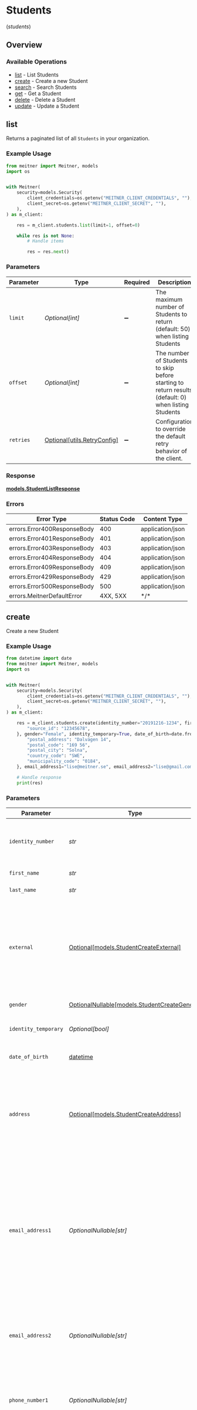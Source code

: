 # Students
(*students*)

## Overview

### Available Operations

* [list](#list) - List Students
* [create](#create) - Create a new Student
* [search](#search) - Search Students
* [get](#get) - Get a Student
* [delete](#delete) - Delete a Student
* [update](#update) - Update a Student

## list

Returns a paginated list of all `Students` in your organization.

### Example Usage

<!-- UsageSnippet language="python" operationID="StudentList" method="get" path="/student" -->
```python
from meitner import Meitner, models
import os


with Meitner(
    security=models.Security(
        client_credentials=os.getenv("MEITNER_CLIENT_CREDENTIALS", ""),
        client_secret=os.getenv("MEITNER_CLIENT_SECRET", ""),
    ),
) as m_client:

    res = m_client.students.list(limit=1, offset=0)

    while res is not None:
        # Handle items

        res = res.next()

```

### Parameters

| Parameter                                                                                           | Type                                                                                                | Required                                                                                            | Description                                                                                         | Example                                                                                             |
| --------------------------------------------------------------------------------------------------- | --------------------------------------------------------------------------------------------------- | --------------------------------------------------------------------------------------------------- | --------------------------------------------------------------------------------------------------- | --------------------------------------------------------------------------------------------------- |
| `limit`                                                                                             | *Optional[int]*                                                                                     | :heavy_minus_sign:                                                                                  | The maximum number of Students to return (default: 50) when listing Students                        | 1                                                                                                   |
| `offset`                                                                                            | *Optional[int]*                                                                                     | :heavy_minus_sign:                                                                                  | The number of Students to skip before starting to return results (default: 0) when listing Students | 0                                                                                                   |
| `retries`                                                                                           | [Optional[utils.RetryConfig]](../../models/utils/retryconfig.md)                                    | :heavy_minus_sign:                                                                                  | Configuration to override the default retry behavior of the client.                                 |                                                                                                     |

### Response

**[models.StudentListResponse](../../models/studentlistresponse.md)**

### Errors

| Error Type                  | Status Code                 | Content Type                |
| --------------------------- | --------------------------- | --------------------------- |
| errors.Error400ResponseBody | 400                         | application/json            |
| errors.Error401ResponseBody | 401                         | application/json            |
| errors.Error403ResponseBody | 403                         | application/json            |
| errors.Error404ResponseBody | 404                         | application/json            |
| errors.Error409ResponseBody | 409                         | application/json            |
| errors.Error429ResponseBody | 429                         | application/json            |
| errors.Error500ResponseBody | 500                         | application/json            |
| errors.MeitnerDefaultError  | 4XX, 5XX                    | \*/\*                       |

## create

Create a new Student

### Example Usage

<!-- UsageSnippet language="python" operationID="StudentCreate" method="post" path="/student" -->
```python
from datetime import date
from meitner import Meitner, models
import os


with Meitner(
    security=models.Security(
        client_credentials=os.getenv("MEITNER_CLIENT_CREDENTIALS", ""),
        client_secret=os.getenv("MEITNER_CLIENT_SECRET", ""),
    ),
) as m_client:

    res = m_client.students.create(identity_number="20191216-1234", first_name="Lise", last_name="Meitner", external={
        "source_id": "12345678",
    }, gender="Female", identity_temporary=True, date_of_birth=date.fromisoformat("2019-12-16"), address={
        "postal_address": "Dalvägen 14",
        "postal_code": "169 56",
        "postal_city": "Solna",
        "country_code": "SWE",
        "municipality_code": "0184",
    }, email_address1="lise@meitner.se", email_address2="lise@gmail.com", phone_number1="+46701234567", phone_number2="example")

    # Handle response
    print(res)

```

### Parameters

| Parameter                                                                                                                                                                                                                                             | Type                                                                                                                                                                                                                                                  | Required                                                                                                                                                                                                                                              | Description                                                                                                                                                                                                                                           | Example                                                                                                                                                                                                                                               |
| ----------------------------------------------------------------------------------------------------------------------------------------------------------------------------------------------------------------------------------------------------- | ----------------------------------------------------------------------------------------------------------------------------------------------------------------------------------------------------------------------------------------------------- | ----------------------------------------------------------------------------------------------------------------------------------------------------------------------------------------------------------------------------------------------------- | ----------------------------------------------------------------------------------------------------------------------------------------------------------------------------------------------------------------------------------------------------- | ----------------------------------------------------------------------------------------------------------------------------------------------------------------------------------------------------------------------------------------------------- |
| `identity_number`                                                                                                                                                                                                                                     | *str*                                                                                                                                                                                                                                                 | :heavy_check_mark:                                                                                                                                                                                                                                    | The identity number of the student, must be unique within the organization.                                                                                                                                                                           | 20191216-1234                                                                                                                                                                                                                                         |
| `first_name`                                                                                                                                                                                                                                          | *str*                                                                                                                                                                                                                                                 | :heavy_check_mark:                                                                                                                                                                                                                                    | The first name of the student                                                                                                                                                                                                                         | Lise                                                                                                                                                                                                                                                  |
| `last_name`                                                                                                                                                                                                                                           | *str*                                                                                                                                                                                                                                                 | :heavy_check_mark:                                                                                                                                                                                                                                    | The last name of the student                                                                                                                                                                                                                          | Meitner                                                                                                                                                                                                                                               |
| `external`                                                                                                                                                                                                                                            | [Optional[models.StudentCreateExternal]](../../models/studentcreateexternal.md)                                                                                                                                                                       | :heavy_minus_sign:                                                                                                                                                                                                                                    | ExternalRequest is the External-object used on Update and Create operations, since it should only be allowed to set SourceID for the student, the Source-field is not included.                                                                       | {<br/>"sourceID": "12345678"<br/>}                                                                                                                                                                                                                    |
| `gender`                                                                                                                                                                                                                                              | [OptionalNullable[models.StudentCreateGender]](../../models/studentcreategender.md)                                                                                                                                                                   | :heavy_minus_sign:                                                                                                                                                                                                                                    | The gender of the student                                                                                                                                                                                                                             | Female                                                                                                                                                                                                                                                |
| `identity_temporary`                                                                                                                                                                                                                                  | *Optional[bool]*                                                                                                                                                                                                                                      | :heavy_minus_sign:                                                                                                                                                                                                                                    | If the identity number is temporary for the student                                                                                                                                                                                                   | true                                                                                                                                                                                                                                                  |
| `date_of_birth`                                                                                                                                                                                                                                       | [datetime](https://docs.python.org/3/library/datetime.html#datetime-objects)                                                                                                                                                                          | :heavy_minus_sign:                                                                                                                                                                                                                                    | The date of birth of the student                                                                                                                                                                                                                      | 2019-12-16                                                                                                                                                                                                                                            |
| `address`                                                                                                                                                                                                                                             | [Optional[models.StudentCreateAddress]](../../models/studentcreateaddress.md)                                                                                                                                                                         | :heavy_minus_sign:                                                                                                                                                                                                                                    | The address of the student                                                                                                                                                                                                                            | {<br/>"postalAddress": "Dalvägen 14",<br/>"postalCode": "169 56",<br/>"postalCity": "Solna",<br/>"countryCode": "SWE",<br/>"municipalityCode": "0184"<br/>}                                                                                           |
| `email_address1`                                                                                                                                                                                                                                      | *OptionalNullable[str]*                                                                                                                                                                                                                               | :heavy_minus_sign:                                                                                                                                                                                                                                    | The primary email address of the student, will be used for communication with the student from the system and must be unique within the organization.<br/>Can be used to login to the system if password-authentication is enabled for the organization.<br/> | lise@meitner.se                                                                                                                                                                                                                                       |
| `email_address2`                                                                                                                                                                                                                                      | *OptionalNullable[str]*                                                                                                                                                                                                                               | :heavy_minus_sign:                                                                                                                                                                                                                                    | The secondary email address of the student, will not be used within the system, but will be displayed for contact information.                                                                                                                        | lise@gmail.com                                                                                                                                                                                                                                        |
| `phone_number1`                                                                                                                                                                                                                                       | *OptionalNullable[str]*                                                                                                                                                                                                                               | :heavy_minus_sign:                                                                                                                                                                                                                                    | The primary phone number of the student, will be used for communication with the student from the system.                                                                                                                                             | +46701234567                                                                                                                                                                                                                                          |
| `phone_number2`                                                                                                                                                                                                                                       | *OptionalNullable[str]*                                                                                                                                                                                                                               | :heavy_minus_sign:                                                                                                                                                                                                                                    | The secondary phone number of the student, will not be used within the system, but will be displayed for contact information.                                                                                                                         | example                                                                                                                                                                                                                                               |
| `retries`                                                                                                                                                                                                                                             | [Optional[utils.RetryConfig]](../../models/utils/retryconfig.md)                                                                                                                                                                                      | :heavy_minus_sign:                                                                                                                                                                                                                                    | Configuration to override the default retry behavior of the client.                                                                                                                                                                                   |                                                                                                                                                                                                                                                       |

### Response

**[models.Student](../../models/student.md)**

### Errors

| Error Type                               | Status Code                              | Content Type                             |
| ---------------------------------------- | ---------------------------------------- | ---------------------------------------- |
| errors.Error400ResponseBody              | 400                                      | application/json                         |
| errors.Error401ResponseBody              | 401                                      | application/json                         |
| errors.Error403ResponseBody              | 403                                      | application/json                         |
| errors.Error404ResponseBody              | 404                                      | application/json                         |
| errors.Error409ResponseBody              | 409                                      | application/json                         |
| errors.StudentCreate422ResponseBodyError | 422                                      | application/json                         |
| errors.Error429ResponseBody              | 429                                      | application/json                         |
| errors.Error500ResponseBody              | 500                                      | application/json                         |
| errors.MeitnerDefaultError               | 4XX, 5XX                                 | \*/\*                                    |

## search

Search for `Students` with filtering capabilities.

### Example Usage

<!-- UsageSnippet language="python" operationID="StudentSearch" method="post" path="/student/_search" -->
```python
from datetime import date
from meitner import Meitner, models
from meitner.utils import parse_datetime
import os


with Meitner(
    security=models.Security(
        client_credentials=os.getenv("MEITNER_CLIENT_CREDENTIALS", ""),
        client_secret=os.getenv("MEITNER_CLIENT_SECRET", ""),
    ),
) as m_client:

    res = m_client.students.search(filter_={
        "equals": {
            "id": "123e4567-e89b-12d3-a456-426614174000",
            "meta": {
                "created_at": parse_datetime("2024-01-15T10:30:00Z"),
                "created_by": "123e4567-e89b-12d3-a456-426614174000",
                "updated_at": parse_datetime("2024-01-15T10:30:00Z"),
                "updated_by": "123e4567-e89b-12d3-a456-426614174000",
            },
            "external": {
                "source_id": "example",
                "source": "example",
            },
            "identity_number": "example",
            "identity_temporary": True,
            "first_name": "example",
            "last_name": "example",
            "date_of_birth": date.fromisoformat("2024-01-15"),
            "address": {
                "postal_address": "example",
                "postal_code": "example",
                "postal_city": "example",
                "country_code": "example",
                "municipality_code": "example",
            },
            "email_address1": "example",
            "email_address2": "example",
            "phone_number1": "example",
            "phone_number2": "example",
        },
        "not_equals": {
            "id": "123e4567-e89b-12d3-a456-426614174000",
            "meta": {
                "created_at": parse_datetime("2024-01-15T10:30:00Z"),
                "created_by": "123e4567-e89b-12d3-a456-426614174000",
                "updated_at": parse_datetime("2024-01-15T10:30:00Z"),
                "updated_by": "123e4567-e89b-12d3-a456-426614174000",
            },
            "external": {
                "source_id": "example",
                "source": "example",
            },
            "identity_number": "example",
            "identity_temporary": True,
            "first_name": "example",
            "last_name": "example",
            "date_of_birth": date.fromisoformat("2024-01-15"),
            "address": {
                "postal_address": "example",
                "postal_code": "example",
                "postal_city": "example",
                "country_code": "example",
                "municipality_code": "example",
            },
            "email_address1": "example",
            "email_address2": "example",
            "phone_number1": "example",
            "phone_number2": "example",
        },
        "greater_than": {
            "meta": {
                "created_at": parse_datetime("2024-01-15T10:30:00Z"),
                "updated_at": parse_datetime("2024-01-15T10:30:00Z"),
            },
            "date_of_birth": date.fromisoformat("2024-01-15"),
        },
        "smaller_than": {
            "meta": {
                "created_at": parse_datetime("2024-01-15T10:30:00Z"),
                "updated_at": parse_datetime("2024-01-15T10:30:00Z"),
            },
            "date_of_birth": date.fromisoformat("2024-01-15"),
        },
        "greater_or_equal": {
            "meta": {
                "created_at": parse_datetime("2024-01-15T10:30:00Z"),
                "updated_at": parse_datetime("2024-01-15T10:30:00Z"),
            },
            "date_of_birth": date.fromisoformat("2024-01-15"),
        },
        "smaller_or_equal": {
            "meta": {
                "created_at": parse_datetime("2024-01-15T10:30:00Z"),
                "updated_at": parse_datetime("2024-01-15T10:30:00Z"),
            },
            "date_of_birth": date.fromisoformat("2024-01-15"),
        },
        "contains": {
            "id": [
                "123e4567-e89b-12d3-a456-426614174000",
            ],
            "meta": {
                "created_by": [
                    "123e4567-e89b-12d3-a456-426614174000",
                ],
                "updated_by": [
                    "123e4567-e89b-12d3-a456-426614174000",
                ],
            },
            "external": {
                "source_id": [
                    "example",
                ],
                "source": [
                    "example",
                ],
            },
            "identity_number": [
                "example",
            ],
            "identity_temporary": [
                True,
            ],
            "first_name": [
                "example",
            ],
            "last_name": [
                "example",
            ],
            "date_of_birth": [
                date.fromisoformat("2024-01-15"),
            ],
            "address": {
                "postal_address": [
                    "example",
                ],
                "postal_code": [
                    "example",
                ],
                "postal_city": [
                    "example",
                ],
                "country_code": [
                    "example",
                ],
                "municipality_code": [
                    "example",
                ],
            },
            "email_address1": [
                "example",
            ],
            "email_address2": [
                "example",
            ],
            "phone_number1": [
                "example",
            ],
            "phone_number2": [
                "example",
            ],
        },
        "not_contains": {
            "id": [
                "123e4567-e89b-12d3-a456-426614174000",
            ],
            "meta": {
                "created_by": [
                    "123e4567-e89b-12d3-a456-426614174000",
                ],
                "updated_by": [
                    "123e4567-e89b-12d3-a456-426614174000",
                ],
            },
            "external": {
                "source_id": [
                    "example",
                ],
                "source": [
                    "example",
                ],
            },
            "identity_number": [
                "example",
            ],
            "identity_temporary": [
                True,
            ],
            "first_name": [
                "example",
            ],
            "last_name": [
                "example",
            ],
            "date_of_birth": [
                date.fromisoformat("2024-01-15"),
            ],
            "address": {
                "postal_address": [
                    "example",
                ],
                "postal_code": [
                    "example",
                ],
                "postal_city": [
                    "example",
                ],
                "country_code": [
                    "example",
                ],
                "municipality_code": [
                    "example",
                ],
            },
            "email_address1": [
                "example",
            ],
            "email_address2": [
                "example",
            ],
            "phone_number1": [
                "example",
            ],
            "phone_number2": [
                "example",
            ],
        },
        "like": {
            "external": {
                "source_id": "example",
                "source": "example",
            },
            "identity_number": "example",
            "first_name": "example",
            "last_name": "example",
            "address": {
                "postal_address": "example",
                "postal_code": "example",
                "postal_city": "example",
                "country_code": "example",
                "municipality_code": "example",
            },
            "email_address1": "example",
            "email_address2": "example",
            "phone_number1": "example",
            "phone_number2": "example",
        },
        "not_like": {
            "external": {
                "source_id": "example",
                "source": "example",
            },
            "identity_number": "example",
            "first_name": "example",
            "last_name": "example",
            "address": {
                "postal_address": "example",
                "postal_code": "example",
                "postal_city": "example",
                "country_code": "example",
                "municipality_code": "example",
            },
            "email_address1": "example",
            "email_address2": "example",
            "phone_number1": "example",
            "phone_number2": "example",
        },
        "null": {
            "meta": {
                "created_by": True,
                "updated_at": True,
                "updated_by": True,
            },
            "external": {
                "source_id": True,
                "source": True,
            },
            "gender": True,
            "date_of_birth": True,
            "address": {
                "postal_address": True,
                "postal_code": True,
                "postal_city": True,
                "country_code": True,
                "municipality_code": True,
            },
            "email_address1": True,
            "email_address2": True,
            "phone_number1": True,
            "phone_number2": True,
        },
        "not_null": {
            "meta": {
                "created_by": True,
                "updated_at": True,
                "updated_by": True,
            },
            "external": {
                "source_id": True,
                "source": True,
            },
            "gender": True,
            "date_of_birth": True,
            "address": {
                "postal_address": True,
                "postal_code": True,
                "postal_city": True,
                "country_code": True,
                "municipality_code": True,
            },
            "email_address1": True,
            "email_address2": True,
            "phone_number1": True,
            "phone_number2": True,
        },
        "or_condition": True,
    }, limit=1, offset=0)

    while res is not None:
        # Handle items

        res = res.next()

```

### Parameters

| Parameter                                                                                                                                                                                                                                                                                                                                                                                                                                                                                                                                                                                                                                                                                                                                                                                                                                                                                                                                                                                                                                                                                                                                                                                                                                                                                                                                                                                                                                                                                                                                                                                                                                                                                                                                                                                                                                                                                                                                                                                                                                                                                                                                                                                                                                                                                                                                                                                                                                                                                                                                                                                                                                                                                                                                                                                                                                                                                                                                                                                                                                                                                                                                                                                                                                                                                                                                                                                                                                                                                                                                                                                                                                                                                                                                                                                                                                                                                                                                                                                                                                                                                                                                                                                                                                                                                                                                                                                                                                                                                                                                                                                                                                                                                                                                                                                                                                                                                                                                                                                                                                                                                                                                                                               | Type                                                                                                                                                                                                                                                                                                                                                                                                                                                                                                                                                                                                                                                                                                                                                                                                                                                                                                                                                                                                                                                                                                                                                                                                                                                                                                                                                                                                                                                                                                                                                                                                                                                                                                                                                                                                                                                                                                                                                                                                                                                                                                                                                                                                                                                                                                                                                                                                                                                                                                                                                                                                                                                                                                                                                                                                                                                                                                                                                                                                                                                                                                                                                                                                                                                                                                                                                                                                                                                                                                                                                                                                                                                                                                                                                                                                                                                                                                                                                                                                                                                                                                                                                                                                                                                                                                                                                                                                                                                                                                                                                                                                                                                                                                                                                                                                                                                                                                                                                                                                                                                                                                                                                                                    | Required                                                                                                                                                                                                                                                                                                                                                                                                                                                                                                                                                                                                                                                                                                                                                                                                                                                                                                                                                                                                                                                                                                                                                                                                                                                                                                                                                                                                                                                                                                                                                                                                                                                                                                                                                                                                                                                                                                                                                                                                                                                                                                                                                                                                                                                                                                                                                                                                                                                                                                                                                                                                                                                                                                                                                                                                                                                                                                                                                                                                                                                                                                                                                                                                                                                                                                                                                                                                                                                                                                                                                                                                                                                                                                                                                                                                                                                                                                                                                                                                                                                                                                                                                                                                                                                                                                                                                                                                                                                                                                                                                                                                                                                                                                                                                                                                                                                                                                                                                                                                                                                                                                                                                                                | Description                                                                                                                                                                                                                                                                                                                                                                                                                                                                                                                                                                                                                                                                                                                                                                                                                                                                                                                                                                                                                                                                                                                                                                                                                                                                                                                                                                                                                                                                                                                                                                                                                                                                                                                                                                                                                                                                                                                                                                                                                                                                                                                                                                                                                                                                                                                                                                                                                                                                                                                                                                                                                                                                                                                                                                                                                                                                                                                                                                                                                                                                                                                                                                                                                                                                                                                                                                                                                                                                                                                                                                                                                                                                                                                                                                                                                                                                                                                                                                                                                                                                                                                                                                                                                                                                                                                                                                                                                                                                                                                                                                                                                                                                                                                                                                                                                                                                                                                                                                                                                                                                                                                                                                             | Example                                                                                                                                                                                                                                                                                                                                                                                                                                                                                                                                                                                                                                                                                                                                                                                                                                                                                                                                                                                                                                                                                                                                                                                                                                                                                                                                                                                                                                                                                                                                                                                                                                                                                                                                                                                                                                                                                                                                                                                                                                                                                                                                                                                                                                                                                                                                                                                                                                                                                                                                                                                                                                                                                                                                                                                                                                                                                                                                                                                                                                                                                                                                                                                                                                                                                                                                                                                                                                                                                                                                                                                                                                                                                                                                                                                                                                                                                                                                                                                                                                                                                                                                                                                                                                                                                                                                                                                                                                                                                                                                                                                                                                                                                                                                                                                                                                                                                                                                                                                                                                                                                                                                                                                 |
| --------------------------------------------------------------------------------------------------------------------------------------------------------------------------------------------------------------------------------------------------------------------------------------------------------------------------------------------------------------------------------------------------------------------------------------------------------------------------------------------------------------------------------------------------------------------------------------------------------------------------------------------------------------------------------------------------------------------------------------------------------------------------------------------------------------------------------------------------------------------------------------------------------------------------------------------------------------------------------------------------------------------------------------------------------------------------------------------------------------------------------------------------------------------------------------------------------------------------------------------------------------------------------------------------------------------------------------------------------------------------------------------------------------------------------------------------------------------------------------------------------------------------------------------------------------------------------------------------------------------------------------------------------------------------------------------------------------------------------------------------------------------------------------------------------------------------------------------------------------------------------------------------------------------------------------------------------------------------------------------------------------------------------------------------------------------------------------------------------------------------------------------------------------------------------------------------------------------------------------------------------------------------------------------------------------------------------------------------------------------------------------------------------------------------------------------------------------------------------------------------------------------------------------------------------------------------------------------------------------------------------------------------------------------------------------------------------------------------------------------------------------------------------------------------------------------------------------------------------------------------------------------------------------------------------------------------------------------------------------------------------------------------------------------------------------------------------------------------------------------------------------------------------------------------------------------------------------------------------------------------------------------------------------------------------------------------------------------------------------------------------------------------------------------------------------------------------------------------------------------------------------------------------------------------------------------------------------------------------------------------------------------------------------------------------------------------------------------------------------------------------------------------------------------------------------------------------------------------------------------------------------------------------------------------------------------------------------------------------------------------------------------------------------------------------------------------------------------------------------------------------------------------------------------------------------------------------------------------------------------------------------------------------------------------------------------------------------------------------------------------------------------------------------------------------------------------------------------------------------------------------------------------------------------------------------------------------------------------------------------------------------------------------------------------------------------------------------------------------------------------------------------------------------------------------------------------------------------------------------------------------------------------------------------------------------------------------------------------------------------------------------------------------------------------------------------------------------------------------------------------------------------------------------------------------------- | --------------------------------------------------------------------------------------------------------------------------------------------------------------------------------------------------------------------------------------------------------------------------------------------------------------------------------------------------------------------------------------------------------------------------------------------------------------------------------------------------------------------------------------------------------------------------------------------------------------------------------------------------------------------------------------------------------------------------------------------------------------------------------------------------------------------------------------------------------------------------------------------------------------------------------------------------------------------------------------------------------------------------------------------------------------------------------------------------------------------------------------------------------------------------------------------------------------------------------------------------------------------------------------------------------------------------------------------------------------------------------------------------------------------------------------------------------------------------------------------------------------------------------------------------------------------------------------------------------------------------------------------------------------------------------------------------------------------------------------------------------------------------------------------------------------------------------------------------------------------------------------------------------------------------------------------------------------------------------------------------------------------------------------------------------------------------------------------------------------------------------------------------------------------------------------------------------------------------------------------------------------------------------------------------------------------------------------------------------------------------------------------------------------------------------------------------------------------------------------------------------------------------------------------------------------------------------------------------------------------------------------------------------------------------------------------------------------------------------------------------------------------------------------------------------------------------------------------------------------------------------------------------------------------------------------------------------------------------------------------------------------------------------------------------------------------------------------------------------------------------------------------------------------------------------------------------------------------------------------------------------------------------------------------------------------------------------------------------------------------------------------------------------------------------------------------------------------------------------------------------------------------------------------------------------------------------------------------------------------------------------------------------------------------------------------------------------------------------------------------------------------------------------------------------------------------------------------------------------------------------------------------------------------------------------------------------------------------------------------------------------------------------------------------------------------------------------------------------------------------------------------------------------------------------------------------------------------------------------------------------------------------------------------------------------------------------------------------------------------------------------------------------------------------------------------------------------------------------------------------------------------------------------------------------------------------------------------------------------------------------------------------------------------------------------------------------------------------------------------------------------------------------------------------------------------------------------------------------------------------------------------------------------------------------------------------------------------------------------------------------------------------------------------------------------------------------------------------------------------------------------------------------------------------------------------- | --------------------------------------------------------------------------------------------------------------------------------------------------------------------------------------------------------------------------------------------------------------------------------------------------------------------------------------------------------------------------------------------------------------------------------------------------------------------------------------------------------------------------------------------------------------------------------------------------------------------------------------------------------------------------------------------------------------------------------------------------------------------------------------------------------------------------------------------------------------------------------------------------------------------------------------------------------------------------------------------------------------------------------------------------------------------------------------------------------------------------------------------------------------------------------------------------------------------------------------------------------------------------------------------------------------------------------------------------------------------------------------------------------------------------------------------------------------------------------------------------------------------------------------------------------------------------------------------------------------------------------------------------------------------------------------------------------------------------------------------------------------------------------------------------------------------------------------------------------------------------------------------------------------------------------------------------------------------------------------------------------------------------------------------------------------------------------------------------------------------------------------------------------------------------------------------------------------------------------------------------------------------------------------------------------------------------------------------------------------------------------------------------------------------------------------------------------------------------------------------------------------------------------------------------------------------------------------------------------------------------------------------------------------------------------------------------------------------------------------------------------------------------------------------------------------------------------------------------------------------------------------------------------------------------------------------------------------------------------------------------------------------------------------------------------------------------------------------------------------------------------------------------------------------------------------------------------------------------------------------------------------------------------------------------------------------------------------------------------------------------------------------------------------------------------------------------------------------------------------------------------------------------------------------------------------------------------------------------------------------------------------------------------------------------------------------------------------------------------------------------------------------------------------------------------------------------------------------------------------------------------------------------------------------------------------------------------------------------------------------------------------------------------------------------------------------------------------------------------------------------------------------------------------------------------------------------------------------------------------------------------------------------------------------------------------------------------------------------------------------------------------------------------------------------------------------------------------------------------------------------------------------------------------------------------------------------------------------------------------------------------------------------------------------------------------------------------------------------------------------------------------------------------------------------------------------------------------------------------------------------------------------------------------------------------------------------------------------------------------------------------------------------------------------------------------------------------------------------------------------------------------------------------------------------------------- | --------------------------------------------------------------------------------------------------------------------------------------------------------------------------------------------------------------------------------------------------------------------------------------------------------------------------------------------------------------------------------------------------------------------------------------------------------------------------------------------------------------------------------------------------------------------------------------------------------------------------------------------------------------------------------------------------------------------------------------------------------------------------------------------------------------------------------------------------------------------------------------------------------------------------------------------------------------------------------------------------------------------------------------------------------------------------------------------------------------------------------------------------------------------------------------------------------------------------------------------------------------------------------------------------------------------------------------------------------------------------------------------------------------------------------------------------------------------------------------------------------------------------------------------------------------------------------------------------------------------------------------------------------------------------------------------------------------------------------------------------------------------------------------------------------------------------------------------------------------------------------------------------------------------------------------------------------------------------------------------------------------------------------------------------------------------------------------------------------------------------------------------------------------------------------------------------------------------------------------------------------------------------------------------------------------------------------------------------------------------------------------------------------------------------------------------------------------------------------------------------------------------------------------------------------------------------------------------------------------------------------------------------------------------------------------------------------------------------------------------------------------------------------------------------------------------------------------------------------------------------------------------------------------------------------------------------------------------------------------------------------------------------------------------------------------------------------------------------------------------------------------------------------------------------------------------------------------------------------------------------------------------------------------------------------------------------------------------------------------------------------------------------------------------------------------------------------------------------------------------------------------------------------------------------------------------------------------------------------------------------------------------------------------------------------------------------------------------------------------------------------------------------------------------------------------------------------------------------------------------------------------------------------------------------------------------------------------------------------------------------------------------------------------------------------------------------------------------------------------------------------------------------------------------------------------------------------------------------------------------------------------------------------------------------------------------------------------------------------------------------------------------------------------------------------------------------------------------------------------------------------------------------------------------------------------------------------------------------------------------------------------------------------------------------------------------------------------------------------------------------------------------------------------------------------------------------------------------------------------------------------------------------------------------------------------------------------------------------------------------------------------------------------------------------------------------------------------------------------------------------------------------------------------------------------------- | --------------------------------------------------------------------------------------------------------------------------------------------------------------------------------------------------------------------------------------------------------------------------------------------------------------------------------------------------------------------------------------------------------------------------------------------------------------------------------------------------------------------------------------------------------------------------------------------------------------------------------------------------------------------------------------------------------------------------------------------------------------------------------------------------------------------------------------------------------------------------------------------------------------------------------------------------------------------------------------------------------------------------------------------------------------------------------------------------------------------------------------------------------------------------------------------------------------------------------------------------------------------------------------------------------------------------------------------------------------------------------------------------------------------------------------------------------------------------------------------------------------------------------------------------------------------------------------------------------------------------------------------------------------------------------------------------------------------------------------------------------------------------------------------------------------------------------------------------------------------------------------------------------------------------------------------------------------------------------------------------------------------------------------------------------------------------------------------------------------------------------------------------------------------------------------------------------------------------------------------------------------------------------------------------------------------------------------------------------------------------------------------------------------------------------------------------------------------------------------------------------------------------------------------------------------------------------------------------------------------------------------------------------------------------------------------------------------------------------------------------------------------------------------------------------------------------------------------------------------------------------------------------------------------------------------------------------------------------------------------------------------------------------------------------------------------------------------------------------------------------------------------------------------------------------------------------------------------------------------------------------------------------------------------------------------------------------------------------------------------------------------------------------------------------------------------------------------------------------------------------------------------------------------------------------------------------------------------------------------------------------------------------------------------------------------------------------------------------------------------------------------------------------------------------------------------------------------------------------------------------------------------------------------------------------------------------------------------------------------------------------------------------------------------------------------------------------------------------------------------------------------------------------------------------------------------------------------------------------------------------------------------------------------------------------------------------------------------------------------------------------------------------------------------------------------------------------------------------------------------------------------------------------------------------------------------------------------------------------------------------------------------------------------------------------------------------------------------------------------------------------------------------------------------------------------------------------------------------------------------------------------------------------------------------------------------------------------------------------------------------------------------------------------------------------------------------------------------------------------------------------------------------------------------------------------- |
| `filter_`                                                                                                                                                                                                                                                                                                                                                                                                                                                                                                                                                                                                                                                                                                                                                                                                                                                                                                                                                                                                                                                                                                                                                                                                                                                                                                                                                                                                                                                                                                                                                                                                                                                                                                                                                                                                                                                                                                                                                                                                                                                                                                                                                                                                                                                                                                                                                                                                                                                                                                                                                                                                                                                                                                                                                                                                                                                                                                                                                                                                                                                                                                                                                                                                                                                                                                                                                                                                                                                                                                                                                                                                                                                                                                                                                                                                                                                                                                                                                                                                                                                                                                                                                                                                                                                                                                                                                                                                                                                                                                                                                                                                                                                                                                                                                                                                                                                                                                                                                                                                                                                                                                                                                                               | [models.StudentSearchFilter](../../models/studentsearchfilter.md)                                                                                                                                                                                                                                                                                                                                                                                                                                                                                                                                                                                                                                                                                                                                                                                                                                                                                                                                                                                                                                                                                                                                                                                                                                                                                                                                                                                                                                                                                                                                                                                                                                                                                                                                                                                                                                                                                                                                                                                                                                                                                                                                                                                                                                                                                                                                                                                                                                                                                                                                                                                                                                                                                                                                                                                                                                                                                                                                                                                                                                                                                                                                                                                                                                                                                                                                                                                                                                                                                                                                                                                                                                                                                                                                                                                                                                                                                                                                                                                                                                                                                                                                                                                                                                                                                                                                                                                                                                                                                                                                                                                                                                                                                                                                                                                                                                                                                                                                                                                                                                                                                                                       | :heavy_check_mark:                                                                                                                                                                                                                                                                                                                                                                                                                                                                                                                                                                                                                                                                                                                                                                                                                                                                                                                                                                                                                                                                                                                                                                                                                                                                                                                                                                                                                                                                                                                                                                                                                                                                                                                                                                                                                                                                                                                                                                                                                                                                                                                                                                                                                                                                                                                                                                                                                                                                                                                                                                                                                                                                                                                                                                                                                                                                                                                                                                                                                                                                                                                                                                                                                                                                                                                                                                                                                                                                                                                                                                                                                                                                                                                                                                                                                                                                                                                                                                                                                                                                                                                                                                                                                                                                                                                                                                                                                                                                                                                                                                                                                                                                                                                                                                                                                                                                                                                                                                                                                                                                                                                                                                      | Filter criteria to search for specific records                                                                                                                                                                                                                                                                                                                                                                                                                                                                                                                                                                                                                                                                                                                                                                                                                                                                                                                                                                                                                                                                                                                                                                                                                                                                                                                                                                                                                                                                                                                                                                                                                                                                                                                                                                                                                                                                                                                                                                                                                                                                                                                                                                                                                                                                                                                                                                                                                                                                                                                                                                                                                                                                                                                                                                                                                                                                                                                                                                                                                                                                                                                                                                                                                                                                                                                                                                                                                                                                                                                                                                                                                                                                                                                                                                                                                                                                                                                                                                                                                                                                                                                                                                                                                                                                                                                                                                                                                                                                                                                                                                                                                                                                                                                                                                                                                                                                                                                                                                                                                                                                                                                                          | {<br/>"equals": {<br/>"id": "123e4567-e89b-12d3-a456-426614174000",<br/>"meta": {<br/>"createdAt": "2024-01-15T10:30:00Z",<br/>"createdBy": "123e4567-e89b-12d3-a456-426614174000",<br/>"updatedAt": "2024-01-15T10:30:00Z",<br/>"updatedBy": "123e4567-e89b-12d3-a456-426614174000"<br/>},<br/>"external": {<br/>"sourceID": "example",<br/>"source": "example"<br/>},<br/>"identityNumber": "example",<br/>"identityTemporary": true,<br/>"firstName": "example",<br/>"lastName": "example",<br/>"dateOfBirth": "2024-01-15",<br/>"address": {<br/>"postalAddress": "example",<br/>"postalCode": "example",<br/>"postalCity": "example",<br/>"countryCode": "example",<br/>"municipalityCode": "example"<br/>},<br/>"emailAddress1": "example",<br/>"emailAddress2": "example",<br/>"phoneNumber1": "example",<br/>"phoneNumber2": "example"<br/>},<br/>"notEquals": {<br/>"id": "123e4567-e89b-12d3-a456-426614174000",<br/>"meta": {<br/>"createdAt": "2024-01-15T10:30:00Z",<br/>"createdBy": "123e4567-e89b-12d3-a456-426614174000",<br/>"updatedAt": "2024-01-15T10:30:00Z",<br/>"updatedBy": "123e4567-e89b-12d3-a456-426614174000"<br/>},<br/>"external": {<br/>"sourceID": "example",<br/>"source": "example"<br/>},<br/>"identityNumber": "example",<br/>"identityTemporary": true,<br/>"firstName": "example",<br/>"lastName": "example",<br/>"dateOfBirth": "2024-01-15",<br/>"address": {<br/>"postalAddress": "example",<br/>"postalCode": "example",<br/>"postalCity": "example",<br/>"countryCode": "example",<br/>"municipalityCode": "example"<br/>},<br/>"emailAddress1": "example",<br/>"emailAddress2": "example",<br/>"phoneNumber1": "example",<br/>"phoneNumber2": "example"<br/>},<br/>"greaterThan": {<br/>"meta": {<br/>"createdAt": "2024-01-15T10:30:00Z",<br/>"updatedAt": "2024-01-15T10:30:00Z"<br/>},<br/>"dateOfBirth": "2024-01-15"<br/>},<br/>"smallerThan": {<br/>"meta": {<br/>"createdAt": "2024-01-15T10:30:00Z",<br/>"updatedAt": "2024-01-15T10:30:00Z"<br/>},<br/>"dateOfBirth": "2024-01-15"<br/>},<br/>"greaterOrEqual": {<br/>"meta": {<br/>"createdAt": "2024-01-15T10:30:00Z",<br/>"updatedAt": "2024-01-15T10:30:00Z"<br/>},<br/>"dateOfBirth": "2024-01-15"<br/>},<br/>"smallerOrEqual": {<br/>"meta": {<br/>"createdAt": "2024-01-15T10:30:00Z",<br/>"updatedAt": "2024-01-15T10:30:00Z"<br/>},<br/>"dateOfBirth": "2024-01-15"<br/>},<br/>"contains": {<br/>"id": [<br/>"123e4567-e89b-12d3-a456-426614174000"<br/>],<br/>"meta": {<br/>"createdBy": [<br/>"123e4567-e89b-12d3-a456-426614174000"<br/>],<br/>"updatedBy": [<br/>"123e4567-e89b-12d3-a456-426614174000"<br/>]<br/>},<br/>"external": {<br/>"sourceID": [<br/>"example"<br/>],<br/>"source": [<br/>"example"<br/>]<br/>},<br/>"identityNumber": [<br/>"example"<br/>],<br/>"identityTemporary": [<br/>true<br/>],<br/>"firstName": [<br/>"example"<br/>],<br/>"lastName": [<br/>"example"<br/>],<br/>"dateOfBirth": [<br/>"2024-01-15"<br/>],<br/>"address": {<br/>"postalAddress": [<br/>"example"<br/>],<br/>"postalCode": [<br/>"example"<br/>],<br/>"postalCity": [<br/>"example"<br/>],<br/>"countryCode": [<br/>"example"<br/>],<br/>"municipalityCode": [<br/>"example"<br/>]<br/>},<br/>"emailAddress1": [<br/>"example"<br/>],<br/>"emailAddress2": [<br/>"example"<br/>],<br/>"phoneNumber1": [<br/>"example"<br/>],<br/>"phoneNumber2": [<br/>"example"<br/>]<br/>},<br/>"notContains": {<br/>"id": [<br/>"123e4567-e89b-12d3-a456-426614174000"<br/>],<br/>"meta": {<br/>"createdBy": [<br/>"123e4567-e89b-12d3-a456-426614174000"<br/>],<br/>"updatedBy": [<br/>"123e4567-e89b-12d3-a456-426614174000"<br/>]<br/>},<br/>"external": {<br/>"sourceID": [<br/>"example"<br/>],<br/>"source": [<br/>"example"<br/>]<br/>},<br/>"identityNumber": [<br/>"example"<br/>],<br/>"identityTemporary": [<br/>true<br/>],<br/>"firstName": [<br/>"example"<br/>],<br/>"lastName": [<br/>"example"<br/>],<br/>"dateOfBirth": [<br/>"2024-01-15"<br/>],<br/>"address": {<br/>"postalAddress": [<br/>"example"<br/>],<br/>"postalCode": [<br/>"example"<br/>],<br/>"postalCity": [<br/>"example"<br/>],<br/>"countryCode": [<br/>"example"<br/>],<br/>"municipalityCode": [<br/>"example"<br/>]<br/>},<br/>"emailAddress1": [<br/>"example"<br/>],<br/>"emailAddress2": [<br/>"example"<br/>],<br/>"phoneNumber1": [<br/>"example"<br/>],<br/>"phoneNumber2": [<br/>"example"<br/>]<br/>},<br/>"like": {<br/>"external": {<br/>"sourceID": "example",<br/>"source": "example"<br/>},<br/>"identityNumber": "example",<br/>"firstName": "example",<br/>"lastName": "example",<br/>"address": {<br/>"postalAddress": "example",<br/>"postalCode": "example",<br/>"postalCity": "example",<br/>"countryCode": "example",<br/>"municipalityCode": "example"<br/>},<br/>"emailAddress1": "example",<br/>"emailAddress2": "example",<br/>"phoneNumber1": "example",<br/>"phoneNumber2": "example"<br/>},<br/>"notLike": {<br/>"external": {<br/>"sourceID": "example",<br/>"source": "example"<br/>},<br/>"identityNumber": "example",<br/>"firstName": "example",<br/>"lastName": "example",<br/>"address": {<br/>"postalAddress": "example",<br/>"postalCode": "example",<br/>"postalCity": "example",<br/>"countryCode": "example",<br/>"municipalityCode": "example"<br/>},<br/>"emailAddress1": "example",<br/>"emailAddress2": "example",<br/>"phoneNumber1": "example",<br/>"phoneNumber2": "example"<br/>},<br/>"null": {<br/>"meta": {<br/>"createdBy": true,<br/>"updatedAt": true,<br/>"updatedBy": true<br/>},<br/>"external": {<br/>"sourceID": true,<br/>"source": true<br/>},<br/>"gender": true,<br/>"dateOfBirth": true,<br/>"address": {<br/>"postalAddress": true,<br/>"postalCode": true,<br/>"postalCity": true,<br/>"countryCode": true,<br/>"municipalityCode": true<br/>},<br/>"emailAddress1": true,<br/>"emailAddress2": true,<br/>"phoneNumber1": true,<br/>"phoneNumber2": true<br/>},<br/>"notNull": {<br/>"meta": {<br/>"createdBy": true,<br/>"updatedAt": true,<br/>"updatedBy": true<br/>},<br/>"external": {<br/>"sourceID": true,<br/>"source": true<br/>},<br/>"gender": true,<br/>"dateOfBirth": true,<br/>"address": {<br/>"postalAddress": true,<br/>"postalCode": true,<br/>"postalCity": true,<br/>"countryCode": true,<br/>"municipalityCode": true<br/>},<br/>"emailAddress1": true,<br/>"emailAddress2": true,<br/>"phoneNumber1": true,<br/>"phoneNumber2": true<br/>},<br/>"orCondition": true<br/>} |
| `limit`                                                                                                                                                                                                                                                                                                                                                                                                                                                                                                                                                                                                                                                                                                                                                                                                                                                                                                                                                                                                                                                                                                                                                                                                                                                                                                                                                                                                                                                                                                                                                                                                                                                                                                                                                                                                                                                                                                                                                                                                                                                                                                                                                                                                                                                                                                                                                                                                                                                                                                                                                                                                                                                                                                                                                                                                                                                                                                                                                                                                                                                                                                                                                                                                                                                                                                                                                                                                                                                                                                                                                                                                                                                                                                                                                                                                                                                                                                                                                                                                                                                                                                                                                                                                                                                                                                                                                                                                                                                                                                                                                                                                                                                                                                                                                                                                                                                                                                                                                                                                                                                                                                                                                                                 | *Optional[int]*                                                                                                                                                                                                                                                                                                                                                                                                                                                                                                                                                                                                                                                                                                                                                                                                                                                                                                                                                                                                                                                                                                                                                                                                                                                                                                                                                                                                                                                                                                                                                                                                                                                                                                                                                                                                                                                                                                                                                                                                                                                                                                                                                                                                                                                                                                                                                                                                                                                                                                                                                                                                                                                                                                                                                                                                                                                                                                                                                                                                                                                                                                                                                                                                                                                                                                                                                                                                                                                                                                                                                                                                                                                                                                                                                                                                                                                                                                                                                                                                                                                                                                                                                                                                                                                                                                                                                                                                                                                                                                                                                                                                                                                                                                                                                                                                                                                                                                                                                                                                                                                                                                                                                                         | :heavy_minus_sign:                                                                                                                                                                                                                                                                                                                                                                                                                                                                                                                                                                                                                                                                                                                                                                                                                                                                                                                                                                                                                                                                                                                                                                                                                                                                                                                                                                                                                                                                                                                                                                                                                                                                                                                                                                                                                                                                                                                                                                                                                                                                                                                                                                                                                                                                                                                                                                                                                                                                                                                                                                                                                                                                                                                                                                                                                                                                                                                                                                                                                                                                                                                                                                                                                                                                                                                                                                                                                                                                                                                                                                                                                                                                                                                                                                                                                                                                                                                                                                                                                                                                                                                                                                                                                                                                                                                                                                                                                                                                                                                                                                                                                                                                                                                                                                                                                                                                                                                                                                                                                                                                                                                                                                      | The maximum number of Students to return (default: 50) when searching Students                                                                                                                                                                                                                                                                                                                                                                                                                                                                                                                                                                                                                                                                                                                                                                                                                                                                                                                                                                                                                                                                                                                                                                                                                                                                                                                                                                                                                                                                                                                                                                                                                                                                                                                                                                                                                                                                                                                                                                                                                                                                                                                                                                                                                                                                                                                                                                                                                                                                                                                                                                                                                                                                                                                                                                                                                                                                                                                                                                                                                                                                                                                                                                                                                                                                                                                                                                                                                                                                                                                                                                                                                                                                                                                                                                                                                                                                                                                                                                                                                                                                                                                                                                                                                                                                                                                                                                                                                                                                                                                                                                                                                                                                                                                                                                                                                                                                                                                                                                                                                                                                                                          | 1                                                                                                                                                                                                                                                                                                                                                                                                                                                                                                                                                                                                                                                                                                                                                                                                                                                                                                                                                                                                                                                                                                                                                                                                                                                                                                                                                                                                                                                                                                                                                                                                                                                                                                                                                                                                                                                                                                                                                                                                                                                                                                                                                                                                                                                                                                                                                                                                                                                                                                                                                                                                                                                                                                                                                                                                                                                                                                                                                                                                                                                                                                                                                                                                                                                                                                                                                                                                                                                                                                                                                                                                                                                                                                                                                                                                                                                                                                                                                                                                                                                                                                                                                                                                                                                                                                                                                                                                                                                                                                                                                                                                                                                                                                                                                                                                                                                                                                                                                                                                                                                                                                                                                                                       |
| `offset`                                                                                                                                                                                                                                                                                                                                                                                                                                                                                                                                                                                                                                                                                                                                                                                                                                                                                                                                                                                                                                                                                                                                                                                                                                                                                                                                                                                                                                                                                                                                                                                                                                                                                                                                                                                                                                                                                                                                                                                                                                                                                                                                                                                                                                                                                                                                                                                                                                                                                                                                                                                                                                                                                                                                                                                                                                                                                                                                                                                                                                                                                                                                                                                                                                                                                                                                                                                                                                                                                                                                                                                                                                                                                                                                                                                                                                                                                                                                                                                                                                                                                                                                                                                                                                                                                                                                                                                                                                                                                                                                                                                                                                                                                                                                                                                                                                                                                                                                                                                                                                                                                                                                                                                | *Optional[int]*                                                                                                                                                                                                                                                                                                                                                                                                                                                                                                                                                                                                                                                                                                                                                                                                                                                                                                                                                                                                                                                                                                                                                                                                                                                                                                                                                                                                                                                                                                                                                                                                                                                                                                                                                                                                                                                                                                                                                                                                                                                                                                                                                                                                                                                                                                                                                                                                                                                                                                                                                                                                                                                                                                                                                                                                                                                                                                                                                                                                                                                                                                                                                                                                                                                                                                                                                                                                                                                                                                                                                                                                                                                                                                                                                                                                                                                                                                                                                                                                                                                                                                                                                                                                                                                                                                                                                                                                                                                                                                                                                                                                                                                                                                                                                                                                                                                                                                                                                                                                                                                                                                                                                                         | :heavy_minus_sign:                                                                                                                                                                                                                                                                                                                                                                                                                                                                                                                                                                                                                                                                                                                                                                                                                                                                                                                                                                                                                                                                                                                                                                                                                                                                                                                                                                                                                                                                                                                                                                                                                                                                                                                                                                                                                                                                                                                                                                                                                                                                                                                                                                                                                                                                                                                                                                                                                                                                                                                                                                                                                                                                                                                                                                                                                                                                                                                                                                                                                                                                                                                                                                                                                                                                                                                                                                                                                                                                                                                                                                                                                                                                                                                                                                                                                                                                                                                                                                                                                                                                                                                                                                                                                                                                                                                                                                                                                                                                                                                                                                                                                                                                                                                                                                                                                                                                                                                                                                                                                                                                                                                                                                      | The number of Students to skip before starting to return results (default: 0) when searching Students                                                                                                                                                                                                                                                                                                                                                                                                                                                                                                                                                                                                                                                                                                                                                                                                                                                                                                                                                                                                                                                                                                                                                                                                                                                                                                                                                                                                                                                                                                                                                                                                                                                                                                                                                                                                                                                                                                                                                                                                                                                                                                                                                                                                                                                                                                                                                                                                                                                                                                                                                                                                                                                                                                                                                                                                                                                                                                                                                                                                                                                                                                                                                                                                                                                                                                                                                                                                                                                                                                                                                                                                                                                                                                                                                                                                                                                                                                                                                                                                                                                                                                                                                                                                                                                                                                                                                                                                                                                                                                                                                                                                                                                                                                                                                                                                                                                                                                                                                                                                                                                                                   | 0                                                                                                                                                                                                                                                                                                                                                                                                                                                                                                                                                                                                                                                                                                                                                                                                                                                                                                                                                                                                                                                                                                                                                                                                                                                                                                                                                                                                                                                                                                                                                                                                                                                                                                                                                                                                                                                                                                                                                                                                                                                                                                                                                                                                                                                                                                                                                                                                                                                                                                                                                                                                                                                                                                                                                                                                                                                                                                                                                                                                                                                                                                                                                                                                                                                                                                                                                                                                                                                                                                                                                                                                                                                                                                                                                                                                                                                                                                                                                                                                                                                                                                                                                                                                                                                                                                                                                                                                                                                                                                                                                                                                                                                                                                                                                                                                                                                                                                                                                                                                                                                                                                                                                                                       |
| `retries`                                                                                                                                                                                                                                                                                                                                                                                                                                                                                                                                                                                                                                                                                                                                                                                                                                                                                                                                                                                                                                                                                                                                                                                                                                                                                                                                                                                                                                                                                                                                                                                                                                                                                                                                                                                                                                                                                                                                                                                                                                                                                                                                                                                                                                                                                                                                                                                                                                                                                                                                                                                                                                                                                                                                                                                                                                                                                                                                                                                                                                                                                                                                                                                                                                                                                                                                                                                                                                                                                                                                                                                                                                                                                                                                                                                                                                                                                                                                                                                                                                                                                                                                                                                                                                                                                                                                                                                                                                                                                                                                                                                                                                                                                                                                                                                                                                                                                                                                                                                                                                                                                                                                                                               | [Optional[utils.RetryConfig]](../../models/utils/retryconfig.md)                                                                                                                                                                                                                                                                                                                                                                                                                                                                                                                                                                                                                                                                                                                                                                                                                                                                                                                                                                                                                                                                                                                                                                                                                                                                                                                                                                                                                                                                                                                                                                                                                                                                                                                                                                                                                                                                                                                                                                                                                                                                                                                                                                                                                                                                                                                                                                                                                                                                                                                                                                                                                                                                                                                                                                                                                                                                                                                                                                                                                                                                                                                                                                                                                                                                                                                                                                                                                                                                                                                                                                                                                                                                                                                                                                                                                                                                                                                                                                                                                                                                                                                                                                                                                                                                                                                                                                                                                                                                                                                                                                                                                                                                                                                                                                                                                                                                                                                                                                                                                                                                                                                        | :heavy_minus_sign:                                                                                                                                                                                                                                                                                                                                                                                                                                                                                                                                                                                                                                                                                                                                                                                                                                                                                                                                                                                                                                                                                                                                                                                                                                                                                                                                                                                                                                                                                                                                                                                                                                                                                                                                                                                                                                                                                                                                                                                                                                                                                                                                                                                                                                                                                                                                                                                                                                                                                                                                                                                                                                                                                                                                                                                                                                                                                                                                                                                                                                                                                                                                                                                                                                                                                                                                                                                                                                                                                                                                                                                                                                                                                                                                                                                                                                                                                                                                                                                                                                                                                                                                                                                                                                                                                                                                                                                                                                                                                                                                                                                                                                                                                                                                                                                                                                                                                                                                                                                                                                                                                                                                                                      | Configuration to override the default retry behavior of the client.                                                                                                                                                                                                                                                                                                                                                                                                                                                                                                                                                                                                                                                                                                                                                                                                                                                                                                                                                                                                                                                                                                                                                                                                                                                                                                                                                                                                                                                                                                                                                                                                                                                                                                                                                                                                                                                                                                                                                                                                                                                                                                                                                                                                                                                                                                                                                                                                                                                                                                                                                                                                                                                                                                                                                                                                                                                                                                                                                                                                                                                                                                                                                                                                                                                                                                                                                                                                                                                                                                                                                                                                                                                                                                                                                                                                                                                                                                                                                                                                                                                                                                                                                                                                                                                                                                                                                                                                                                                                                                                                                                                                                                                                                                                                                                                                                                                                                                                                                                                                                                                                                                                     |                                                                                                                                                                                                                                                                                                                                                                                                                                                                                                                                                                                                                                                                                                                                                                                                                                                                                                                                                                                                                                                                                                                                                                                                                                                                                                                                                                                                                                                                                                                                                                                                                                                                                                                                                                                                                                                                                                                                                                                                                                                                                                                                                                                                                                                                                                                                                                                                                                                                                                                                                                                                                                                                                                                                                                                                                                                                                                                                                                                                                                                                                                                                                                                                                                                                                                                                                                                                                                                                                                                                                                                                                                                                                                                                                                                                                                                                                                                                                                                                                                                                                                                                                                                                                                                                                                                                                                                                                                                                                                                                                                                                                                                                                                                                                                                                                                                                                                                                                                                                                                                                                                                                                                                         |

### Response

**[models.StudentSearchResponseResponse](../../models/studentsearchresponseresponse.md)**

### Errors

| Error Type                               | Status Code                              | Content Type                             |
| ---------------------------------------- | ---------------------------------------- | ---------------------------------------- |
| errors.Error400ResponseBody              | 400                                      | application/json                         |
| errors.Error401ResponseBody              | 401                                      | application/json                         |
| errors.Error403ResponseBody              | 403                                      | application/json                         |
| errors.Error404ResponseBody              | 404                                      | application/json                         |
| errors.Error409ResponseBody              | 409                                      | application/json                         |
| errors.StudentSearch422ResponseBodyError | 422                                      | application/json                         |
| errors.Error429ResponseBody              | 429                                      | application/json                         |
| errors.Error500ResponseBody              | 500                                      | application/json                         |
| errors.MeitnerDefaultError               | 4XX, 5XX                                 | \*/\*                                    |

## get

Retrieves the `Student` with the given ID.

### Example Usage

<!-- UsageSnippet language="python" operationID="StudentGet" method="get" path="/student/{id}" -->
```python
from meitner import Meitner, models
import os


with Meitner(
    security=models.Security(
        client_credentials=os.getenv("MEITNER_CLIENT_CREDENTIALS", ""),
        client_secret=os.getenv("MEITNER_CLIENT_SECRET", ""),
    ),
) as m_client:

    res = m_client.students.get(id="123e4567-e89b-12d3-a456-426614174000")

    # Handle response
    print(res)

```

### Parameters

| Parameter                                                           | Type                                                                | Required                                                            | Description                                                         | Example                                                             |
| ------------------------------------------------------------------- | ------------------------------------------------------------------- | ------------------------------------------------------------------- | ------------------------------------------------------------------- | ------------------------------------------------------------------- |
| `id`                                                                | *str*                                                               | :heavy_check_mark:                                                  | The unique identifier of the Student to retrieve                    | 123e4567-e89b-12d3-a456-426614174000                                |
| `retries`                                                           | [Optional[utils.RetryConfig]](../../models/utils/retryconfig.md)    | :heavy_minus_sign:                                                  | Configuration to override the default retry behavior of the client. |                                                                     |

### Response

**[models.Student](../../models/student.md)**

### Errors

| Error Type                  | Status Code                 | Content Type                |
| --------------------------- | --------------------------- | --------------------------- |
| errors.Error400ResponseBody | 400                         | application/json            |
| errors.Error401ResponseBody | 401                         | application/json            |
| errors.Error403ResponseBody | 403                         | application/json            |
| errors.Error404ResponseBody | 404                         | application/json            |
| errors.Error409ResponseBody | 409                         | application/json            |
| errors.Error429ResponseBody | 429                         | application/json            |
| errors.Error500ResponseBody | 500                         | application/json            |
| errors.MeitnerDefaultError  | 4XX, 5XX                    | \*/\*                       |

## delete

Delete a Student

### Example Usage

<!-- UsageSnippet language="python" operationID="StudentDelete" method="delete" path="/student/{id}" -->
```python
from meitner import Meitner, models
import os


with Meitner(
    security=models.Security(
        client_credentials=os.getenv("MEITNER_CLIENT_CREDENTIALS", ""),
        client_secret=os.getenv("MEITNER_CLIENT_SECRET", ""),
    ),
) as m_client:

    m_client.students.delete(id="123e4567-e89b-12d3-a456-426614174000")

    # Use the SDK ...

```

### Parameters

| Parameter                                                           | Type                                                                | Required                                                            | Description                                                         | Example                                                             |
| ------------------------------------------------------------------- | ------------------------------------------------------------------- | ------------------------------------------------------------------- | ------------------------------------------------------------------- | ------------------------------------------------------------------- |
| `id`                                                                | *str*                                                               | :heavy_check_mark:                                                  | The unique identifier of the Student to delete                      | 123e4567-e89b-12d3-a456-426614174000                                |
| `retries`                                                           | [Optional[utils.RetryConfig]](../../models/utils/retryconfig.md)    | :heavy_minus_sign:                                                  | Configuration to override the default retry behavior of the client. |                                                                     |

### Errors

| Error Type                  | Status Code                 | Content Type                |
| --------------------------- | --------------------------- | --------------------------- |
| errors.Error400ResponseBody | 400                         | application/json            |
| errors.Error401ResponseBody | 401                         | application/json            |
| errors.Error403ResponseBody | 403                         | application/json            |
| errors.Error404ResponseBody | 404                         | application/json            |
| errors.Error409ResponseBody | 409                         | application/json            |
| errors.Error429ResponseBody | 429                         | application/json            |
| errors.Error500ResponseBody | 500                         | application/json            |
| errors.MeitnerDefaultError  | 4XX, 5XX                    | \*/\*                       |

## update

Update a Student

### Example Usage

<!-- UsageSnippet language="python" operationID="StudentUpdate" method="patch" path="/student/{id}" -->
```python
from datetime import date
from meitner import Meitner, models
import os


with Meitner(
    security=models.Security(
        client_credentials=os.getenv("MEITNER_CLIENT_CREDENTIALS", ""),
        client_secret=os.getenv("MEITNER_CLIENT_SECRET", ""),
    ),
) as m_client:

    res = m_client.students.update(id="123e4567-e89b-12d3-a456-426614174000", identity_number="20191216-1234", first_name="Lise", last_name="Meitner", external={
        "source_id": "12345678",
    }, gender="Female", identity_temporary=True, date_of_birth=date.fromisoformat("2019-12-16"), address={
        "postal_address": "Dalvägen 14",
        "postal_code": "169 56",
        "postal_city": "Solna",
        "country_code": "SWE",
        "municipality_code": "0184",
    }, email_address1="lise@meitner.se", email_address2="lise@gmail.com", phone_number1="+46701234567", phone_number2="example")

    # Handle response
    print(res)

```

### Parameters

| Parameter                                                                                                                                                                                                                                             | Type                                                                                                                                                                                                                                                  | Required                                                                                                                                                                                                                                              | Description                                                                                                                                                                                                                                           | Example                                                                                                                                                                                                                                               |
| ----------------------------------------------------------------------------------------------------------------------------------------------------------------------------------------------------------------------------------------------------- | ----------------------------------------------------------------------------------------------------------------------------------------------------------------------------------------------------------------------------------------------------- | ----------------------------------------------------------------------------------------------------------------------------------------------------------------------------------------------------------------------------------------------------- | ----------------------------------------------------------------------------------------------------------------------------------------------------------------------------------------------------------------------------------------------------- | ----------------------------------------------------------------------------------------------------------------------------------------------------------------------------------------------------------------------------------------------------- |
| `id`                                                                                                                                                                                                                                                  | *str*                                                                                                                                                                                                                                                 | :heavy_check_mark:                                                                                                                                                                                                                                    | The unique identifier of the Student to update                                                                                                                                                                                                        | 123e4567-e89b-12d3-a456-426614174000                                                                                                                                                                                                                  |
| `identity_number`                                                                                                                                                                                                                                     | *str*                                                                                                                                                                                                                                                 | :heavy_check_mark:                                                                                                                                                                                                                                    | The identity number of the student, must be unique within the organization.                                                                                                                                                                           | 20191216-1234                                                                                                                                                                                                                                         |
| `first_name`                                                                                                                                                                                                                                          | *str*                                                                                                                                                                                                                                                 | :heavy_check_mark:                                                                                                                                                                                                                                    | The first name of the student                                                                                                                                                                                                                         | Lise                                                                                                                                                                                                                                                  |
| `last_name`                                                                                                                                                                                                                                           | *str*                                                                                                                                                                                                                                                 | :heavy_check_mark:                                                                                                                                                                                                                                    | The last name of the student                                                                                                                                                                                                                          | Meitner                                                                                                                                                                                                                                               |
| `external`                                                                                                                                                                                                                                            | [Optional[models.StudentUpdateExternal]](../../models/studentupdateexternal.md)                                                                                                                                                                       | :heavy_minus_sign:                                                                                                                                                                                                                                    | ExternalRequest is the External-object used on Update and Create operations, since it should only be allowed to set SourceID for the student, the Source-field is not included.                                                                       | {<br/>"sourceID": "12345678"<br/>}                                                                                                                                                                                                                    |
| `gender`                                                                                                                                                                                                                                              | [OptionalNullable[models.StudentUpdateGender]](../../models/studentupdategender.md)                                                                                                                                                                   | :heavy_minus_sign:                                                                                                                                                                                                                                    | The gender of the student                                                                                                                                                                                                                             | Female                                                                                                                                                                                                                                                |
| `identity_temporary`                                                                                                                                                                                                                                  | *Optional[bool]*                                                                                                                                                                                                                                      | :heavy_minus_sign:                                                                                                                                                                                                                                    | If the identity number is temporary for the student                                                                                                                                                                                                   | true                                                                                                                                                                                                                                                  |
| `date_of_birth`                                                                                                                                                                                                                                       | [datetime](https://docs.python.org/3/library/datetime.html#datetime-objects)                                                                                                                                                                          | :heavy_minus_sign:                                                                                                                                                                                                                                    | The date of birth of the student                                                                                                                                                                                                                      | 2019-12-16                                                                                                                                                                                                                                            |
| `address`                                                                                                                                                                                                                                             | [Optional[models.StudentUpdateAddress]](../../models/studentupdateaddress.md)                                                                                                                                                                         | :heavy_minus_sign:                                                                                                                                                                                                                                    | The address of the student                                                                                                                                                                                                                            | {<br/>"postalAddress": "Dalvägen 14",<br/>"postalCode": "169 56",<br/>"postalCity": "Solna",<br/>"countryCode": "SWE",<br/>"municipalityCode": "0184"<br/>}                                                                                           |
| `email_address1`                                                                                                                                                                                                                                      | *OptionalNullable[str]*                                                                                                                                                                                                                               | :heavy_minus_sign:                                                                                                                                                                                                                                    | The primary email address of the student, will be used for communication with the student from the system and must be unique within the organization.<br/>Can be used to login to the system if password-authentication is enabled for the organization.<br/> | lise@meitner.se                                                                                                                                                                                                                                       |
| `email_address2`                                                                                                                                                                                                                                      | *OptionalNullable[str]*                                                                                                                                                                                                                               | :heavy_minus_sign:                                                                                                                                                                                                                                    | The secondary email address of the student, will not be used within the system, but will be displayed for contact information.                                                                                                                        | lise@gmail.com                                                                                                                                                                                                                                        |
| `phone_number1`                                                                                                                                                                                                                                       | *OptionalNullable[str]*                                                                                                                                                                                                                               | :heavy_minus_sign:                                                                                                                                                                                                                                    | The primary phone number of the student, will be used for communication with the student from the system.                                                                                                                                             | +46701234567                                                                                                                                                                                                                                          |
| `phone_number2`                                                                                                                                                                                                                                       | *OptionalNullable[str]*                                                                                                                                                                                                                               | :heavy_minus_sign:                                                                                                                                                                                                                                    | The secondary phone number of the student, will not be used within the system, but will be displayed for contact information.                                                                                                                         | example                                                                                                                                                                                                                                               |
| `retries`                                                                                                                                                                                                                                             | [Optional[utils.RetryConfig]](../../models/utils/retryconfig.md)                                                                                                                                                                                      | :heavy_minus_sign:                                                                                                                                                                                                                                    | Configuration to override the default retry behavior of the client.                                                                                                                                                                                   |                                                                                                                                                                                                                                                       |

### Response

**[models.Student](../../models/student.md)**

### Errors

| Error Type                               | Status Code                              | Content Type                             |
| ---------------------------------------- | ---------------------------------------- | ---------------------------------------- |
| errors.Error400ResponseBody              | 400                                      | application/json                         |
| errors.Error401ResponseBody              | 401                                      | application/json                         |
| errors.Error403ResponseBody              | 403                                      | application/json                         |
| errors.Error404ResponseBody              | 404                                      | application/json                         |
| errors.Error409ResponseBody              | 409                                      | application/json                         |
| errors.StudentUpdate422ResponseBodyError | 422                                      | application/json                         |
| errors.Error429ResponseBody              | 429                                      | application/json                         |
| errors.Error500ResponseBody              | 500                                      | application/json                         |
| errors.MeitnerDefaultError               | 4XX, 5XX                                 | \*/\*                                    |